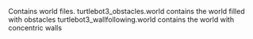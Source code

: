 Contains world files. 
turtlebot3_obstacles.world contains the world filled with obstacles
turtlebot3_wallfollowing.world contains the world with concentric walls
